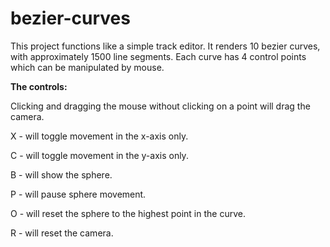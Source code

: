 # bezier-curves

This project functions like a simple track editor. It renders 10 bezier curves, with approximately 1500 line segments. Each curve has 4 control points which can be manipulated by mouse. 

<b>The controls:</b>

Clicking and dragging the mouse without clicking on a point will drag the camera.


X - will toggle movement in the x-axis only.

C - will toggle movement in the y-axis only.

B - will show the sphere.

P - will pause sphere movement.

O - will reset the sphere to the highest point in the curve.

R - will reset the camera.
